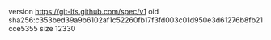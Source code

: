 version https://git-lfs.github.com/spec/v1
oid sha256:c353bed39a9b6102af1c52260fb17f3fd003c01d950e3d61276b8fb21cce5355
size 12330
